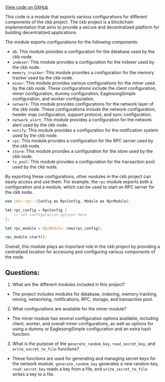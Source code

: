 [View code on GitHub](https://github.com/nervosnetwork/ckb/blob/develop/util/app-config/src/configs/mod.rs)

This code is a module that exports various configurations for different components of the ckb project. The ckb project is a blockchain implementation that aims to provide a secure and decentralized platform for building decentralized applications.

The module exports configurations for the following components:
- `db`: This module provides a configuration for the database used by the ckb node.
- `indexer`: This module provides a configuration for the indexer used by the ckb node.
- `memory_tracker`: This module provides a configuration for the memory tracker used by the ckb node.
- `miner`: This module provides various configurations for the miner used by the ckb node. These configurations include the client configuration, miner configuration, dummy configuration, EaglesongSimple configuration, and worker configuration.
- `network`: This module provides configurations for the network layer of the ckb node. These configurations include the network configuration, header map configuration, support protocol, and sync configuration.
- `network_alert`: This module provides a configuration for the network alert used by the ckb node.
- `notify`: This module provides a configuration for the notification system used by the ckb node.
- `rpc`: This module provides a configuration for the RPC server used by the ckb node.
- `store`: This module provides a configuration for the store used by the ckb node.
- `tx_pool`: This module provides a configuration for the transaction pool used by the ckb node.

By exporting these configurations, other modules in the ckb project can easily access and use them. For example, the `rpc` module exports both a configuration and a module, which can be used to start an RPC server for the ckb node.

```rust
use ckb::rpc::{Config as RpcConfig, Module as RpcModule};

let rpc_config = RpcConfig {
    // set configuration options here
};

let rpc_module = RpcModule::new(rpc_config);

rpc_module.start();
```

Overall, this module plays an important role in the ckb project by providing a centralized location for accessing and configuring various components of the node.
## Questions:
 1. What are the different modules included in this project?
- The project includes modules for database, indexing, memory tracking, mining, networking, notifications, RPC, storage, and transaction pool.

2. What configurations are available for the miner module?
- The miner module has several configuration options available, including client, worker, and overall miner configurations, as well as options for using a dummy or EaglesongSimple configuration and an extra hash function.

3. What is the purpose of the `generate_random_key`, `read_secret_key`, and `write_secret_to_file` functions?
- These functions are used for generating and managing secret keys for the network module. `generate_random_key` generates a new random key, `read_secret_key` reads a key from a file, and `write_secret_to_file` writes a key to a file.
